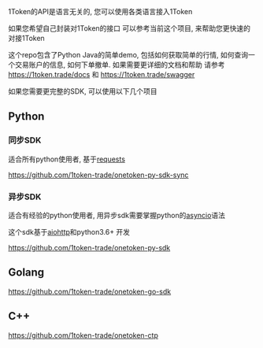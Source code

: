 
1Token的API是语言无关的, 您可以使用各类语言接入1Token

如果您希望自己封装对1Token的接口 可以参考当前这个项目, 来帮助您更快速的对接1Token

这个repo包含了Python Java的简单demo, 包括如何获取简单的行情, 如何查询一个交易账户的信息, 如何下单撤单. 如果需要更详细的文档和帮助 请参考
https://1token.trade/docs 和 https://1token.trade/swagger

如果您需要更完整的SDK, 可以使用以下几个项目
## Python

### 同步SDK

适合所有python使用者, 基于[requests](https://github.com/kennethreitz/requests)

https://github.com/1token-trade/onetoken-py-sdk-sync

### 异步SDK

适合有经验的python使用者, 用异步sdk需要掌握python的[asyncio](https://docs.python.org/3/library/asyncio.html)语法

这个sdk基于[aiohttp](https://github.com/aio-libs/aiohttp)和python3.6+ 开发

https://github.com/1token-trade/onetoken-py-sdk


## Golang

https://github.com/1token-trade/onetoken-go-sdk


## C++

https://github.com/1token-trade/onetoken-ctp